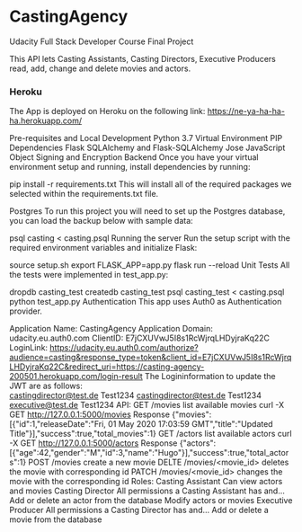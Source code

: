 # CastingAgency

Udacity Full Stack Developer Course Final Project

This API lets Casting Assistants, Casting Directors, Executive Producers read, add, change and delete movies and actors.

### Heroku
The App is deployed on Heroku on the following link: https://ne-ya-ha-ha-ha.herokuapp.com/

Pre-requisites and Local Development
Python 3.7
Virtual Environment
PIP Dependencies
Flask
SQLAlchemy and Flask-SQLAlchemy
Jose JavaScript Object Signing and Encryption
Backend
Once you have your virtual environment setup and running, install dependencies by running:

pip install -r requirements.txt
This will install all of the required packages we selected within the requirements.txt file.

Postgres
To run this project you will need to set up the Postgres database, you can load the backup below with sample data:

psql casting < casting.psql
Running the server
Run the setup script with the required environment variables and initialize Flask:

source setup.sh
export FLASK_APP=app.py
flask run --reload
Unit Tests
All the tests were implemented in test_app.py:

dropdb casting_test
createdb casting_test
psql casting_test < casting.psql
python test_app.py
Authentication
This app uses Auth0 as Authentication provider.

Application Name: CastingAgency
Application Domain: udacity.eu.auth0.com
ClientID: E7jCXUVwJ5I8s1RcWjrqLHDyjraKq22C
LoginLink: https://udacity.eu.auth0.com/authorize?audience=casting&response_type=token&client_id=E7jCXUVwJ5I8s1RcWjrqLHDyjraKq22C&redirect_uri=https://casting-agency-200501.herokuapp.com/login-result
The Logininformation to update the JWT are as follows:
<br>
castingdirector@test.de Test1234
castingdirector@test.de Test1234
executive@test.de Test1234
API:
GET /movies
list available movies
curl -X GET http://127.0.0.1:5000/movies
Response
 {"movies":[{"id":1,"releaseDate":"Fri, 01 May 2020 17:03:59 GMT","title":"Updated Title"}],"success":true,"total_movies":1}
GET /actors
list available actors
curl -X GET http://127.0.0.1:5000/actors
Response
 {"actors":[{"age":42,"gender":"M","id":3,"name":"Hugo"}],"success":true,"total_actors":1}
POST /movies
create a new movie
DELTE /movies/<movie_id>
deletes the movie with corresponding id
PATCH /movies/<movie_id>
changes the movie with the corresponding id
Roles:
Casting Assistant
Can view actors and movies
Casting Director
All permissions a Casting Assistant has and…
Add or delete an actor from the database
Modify actors or movies
Executive Producer
All permissions a Casting Director has and…
Add or delete a movie from the database
